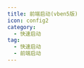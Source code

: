 ```yaml
---
title: 前端启动(vben5版)
icon: config2
category:
  - 快速启动
tag:
  - 快速启动
  - 前端启动
---
```


<!-- @include: ../前端启动_vben5.snippet.md -->
